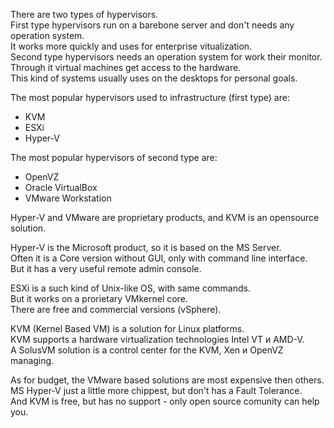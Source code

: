 There are two types of hypervisors.  
First type hypervisors run on a barebone server and don't needs any operation system.   
It works more quickly and uses for enterprise vitualization.  
Second type hypervisors needs an operation system for work their monitor.  
Through it virtual machines get access to the hardware.   
This kind of systems usually uses on the desktops for personal goals.  

The most popular hypervisors used to infrastructure (first type) are:
- KVM
- ESXi
- Hyper-V

The most popular hypervisors of second type are:
- OpenVZ
- Oracle VirtualBox
- VMware Workstation

Hyper-V and VMware are proprietary products, and KVM is an opensource solution.  
  
Hyper-V is the Microsoft product, so it is based on the MS Server.  
Often it is a Core version without GUI, only with command line interface.  
But it has a very useful remote admin console.  

ESXi is a such kind of Unix-like OS, with same commands.  
But it works on a prorietary VMkernel core.   
There are free and commercial versions (vSphere).  

KVM (Kernel Based VM) is a solution for Linux platforms.  
KVM supports a hardware virtualization technologies Intel VT и AMD-V.  
A SolusVM solution is a control center for the KVM, Xen и OpenVZ managing.  

As for budget, the VMware based solutions are most expensive then others.  
MS Hyper-V just a little more chippest, but don't has a Fault Tolerance.  
And KVM is free, but has no support - only open source comunity can help you.  
